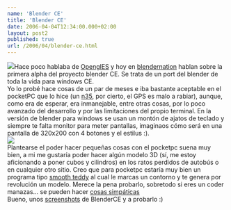 ```yaml
---
name: 'Blender CE'
title: 'Blender CE'
date: 2006-04-04T12:34:00.000+02:00
layout: post2
published: true
url: /2006/04/blender-ce.html
---
```


[![](http://www.blendernation.com/wp-content/uploads/2006/04/blenderCE.jpg)](http://www.blendernation.com/wp-content/uploads/2006/04/blenderCE.jpg)Hace poco hablaba de [OpenglES](http://blep.blogspot.com/2006/03/opengles.html) y hoy en [blendernation](http://www.blendernation.com/2006/04/04/blenderce-alpha-version-available/) hablan sobre la primera alpha del proyecto blender CE. Se trata de un port del blender de toda la vida para windows CE.  
Yo lo probé hace cosas de un par de meses e iba bastante aceptable en el pocketPC que lo hice (un [n35](http://xataka.com/archivos/2004/12/23-acer-n35-pda-con-gps-integrad.php), por cierto, el GPS es malo a rabiar), aunque, como era de esperar, era inmanejable, entre otras cosas, por lo poco avanzado del desarrollo y por las limitaciones del propio terminal. En la versión de blender para windows se usan un montón de ajatos de teclado y siempre te falta monitor para meter pantallas, imaginaos cómo será en una pantalla de 320x200 con 4 botones y el estilus :).  
[![](http://blenderce.blogspirit.com/album/screenshoots/dscn1530.3.jpg)](http://blenderce.blogspirit.com/album/screenshoots/dscn1530.3.jpg)  
Plantearse el poder hacer pequeñas cosas con el pocketpc suena muy bien, a mi me gustaría poder hacer algún modelo 3D (sí, me estoy aficionando a poner cubos y cilindros) en los ratos perdidos de autobús o en cualquier otro sitio. Creo que para pocketpc estaría muy bien un programa tipo [smooth teddy](http://www-ui.is.s.u-tokyo.ac.jp/~takeo/java/smoothteddy/index.html) al cual le marcas un contorno y te genera por revolución un modelo. Merece la pena probarlo, sobretodo si eres un coder manazas... se pueden hacer [cosas simpáticas](http://www-ui.is.s.u-tokyo.ac.jp/~takeo/gallery/animations/index.html)  
Bueno, unos [screenshots](http://blenderce.blogspirit.com/album/screenshoots/page1/) de BlenderCE y a probarlo :)